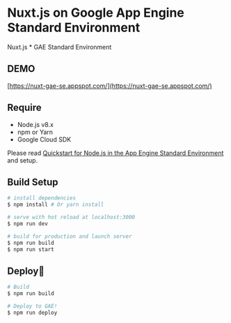 # Nuxt.js on Google App Engine Standard Environment

Nuxt.js * GAE Standard Environment

## DEMO
[https://nuxt-gae-se.appspot.com/](https://nuxt-gae-se.appspot.com/)

## Require

* Node.js v8.x
* npm or Yarn
* Google Cloud SDK

Please read [Quickstart for Node.js in the App Engine Standard Environment](https://cloud.google.com/appengine/docs/standard/nodejs/quickstart) and setup.


## Build Setup

```bash
# install dependencies
$ npm install # Or yarn install

# serve with hot reload at localhost:3000
$ npm run dev

# build for production and launch server
$ npm run build
$ npm run start
```


## Deploy🚀

```bash
# Build
$ npm run build

# Deploy to GAE!
$ npm run deploy
```
